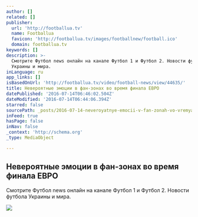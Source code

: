 ```yaml
---
author: []
related: []
publisher:
  url: 'http://footballua.tv'
  name: Footballua
  favicon: 'http://footballua.tv/images/footballnew/football.ico'
  domain: footballua.tv
keywords: []
description: >-
  Смотрите Футбол news онлайн на канале Футбол 1 и Футбол 2. Новости футбола
  Украины и мира.
inLanguage: ru
app_links: []
isBasedOnUrl: 'http://footballua.tv/video/football-news/view/44635/'
title: Невероятные эмоции в фан-зонах во время финала ЕВРО
datePublished: '2016-07-14T06:46:02.504Z'
dateModified: '2016-07-14T06:44:06.394Z'
starred: false
sourcePath: _posts/2016-07-14-neveroyatnye-emocii-v-fan-zonah-vo-vremya-finala-evro.md
inFeed: true
hasPage: false
inNav: false
_context: 'http://schema.org'
_type: MediaObject

---
```

<article style=""><h1>Невероятные эмоции в фан-зонах во время финала ЕВРО</h1><p>Смотрите Футбол news онлайн на канале Футбол 1 и Футбол 2. Новости футбола Украины и мира.</p><img src="http://trkmedia.ollcdn.net/resizer/w640-h360/uploads/football-secure/football_news/11_07_2016/france_support.mp4?preview.jpg" /></article>